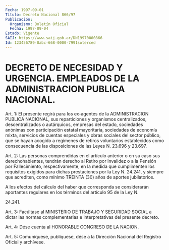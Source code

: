 ```yaml
---
Fecha: 1997-09-01
Título: Decreto Nacional 866/97
Publicación:
  Organismo: Boletín Oficial
  Fecha: 1997-09-04
Estado: Vigente
SAIJ: https://www.saij.gob.ar/DN19970000866
Id: 123456789-0abc-668-0000-7991soterced
---
```

# DECRETO DE NECESIDAD Y URGENCIA. EMPLEADOS DE LA ADMINISTRACION PUBLICA NACIONAL.

<a id="1"></a>
Art. 1:  El  presente  regirá  para  los  ex-agentes  de  la ADMINISTRACION  PUBLICA  NACIONAL,  sus  reparticiones y organismos centralizados, descentralizados o autárquicos, empresas del estado, sociedades    anónimas  con  participación  estatal    mayoritaria, sociedades de economía  mixta,  servicios  de  cuentas especiales y obras sociales del sector público, que se hayan acogido a regímenes de  retiros  voluntarios  establecidos  como  consecuencia  de  las disposiciones de las Leyes N. 23.696 y 23.697.

<a id="2"></a>
Art. 2: Las personas comprendidas en  el artículo anterior o en su caso sus derechohabientes, tendrán derecho al Retiro  por Invalidez o a la Pensión por Fallecimiento, respectivamente, en la medida que cumplimenten  los requisitos exigidos para dichas prestaciones  por la Ley N. 24.241,  y siempre que acrediten, como mínimo TREINTA (30) años de aportes jubilatorios.

A los efectos del cálculo del haber que corresponda se considerarán aportantes regulares en los términos del artículo 95 de la Ley N.

24.241.

<a id="3"></a>
Art. 3: Facúltase  al  MINISTERIO  DE TRABAJO Y SEGURIDAD SOCIAL a dictar  las normas complementarias e interpretativas  del  presente decreto.

<a id="4"></a>
Art. 4:  Dése  cuenta  al  HONORABLE  CONGRESO  DE  LA  NACION.

<a id="5"></a>
Art. 5: Comuníquese, publíquese, dése a la Dirección Nacional  del Registro Oficial y archívese.